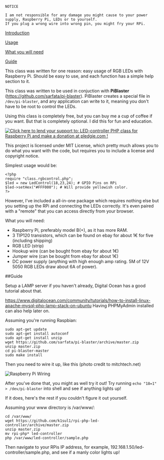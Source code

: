     NOTICE

    I am not responsible for any damage you might cause to your power supply, Raspberry Pi, LEDs or to yourself. 
    If you plug a wrong wire into wrong pin, you might fry your RPi.   

[Introduction](#introduction)

[Usage](#usage)

[What you will need](#whatsneeded)

[Guide](#guidefordummies)

<a name="introduction"></a>

This class was written for one reason: easy usage of RGB LEDs with Raspberry Pi. 
Should be easy to use, and each function has a simple help section to it. 

This class was written to be used in conjuction with **PiBlaster** (https://github.com/sarfata/pi-blaster).
PiBlaster creates a special file in `/dev/pi-blaster`, and any application can write to it, meaning you don't have to be root to control the LEDs. 

Using this class is completely free, but you can buy me a cup of coffee if you want. But that is completely optional. I did this for fun and education.

<a href='https://pledgie.com/campaigns/27623'><img alt='Click here to lend your support to: LED-controller PHP class for Raspberry Pi and make a donation at pledgie.com !' src='https://pledgie.com/campaigns/27623.png?skin_name=chrome' border='0' ></a>

This project is licensed under MIT License, which pretty much allows you to do what you want with the code, but requires you to include a license and copyright notice. 

<a name="usage"></a>
Simplest usage would be:

    
    <?php 
	require "class.rgbcontrol.php";
	$led = new LedControl(18,23,24); # GPIO Pins on RPi
	$led->setHex("#FFF000"); # Will provide yellowish color.
    ?>
	

However, I've included a all-in-one package which requires nothing else but you setting up the RPi and connecting the LEDs correctly. It's even paired with a "remote" that you can access directly from your browser.

<a name="whatsneeded"></a>
What you will need:

- Raspberry Pi, preferably model B(+), as it has more RAM. 
- 3 TIP120 transistors, which can be found on ebay for about 1€ for five (including shipping)
- RGB LED (strip)
- Hookup wire (can be bought from ebay for about 1€)
- Jumper wire (can be bought from ebay for about 1€)
- DC power supply (anything with high enough amp rating. 5M of 12V 5050 RGB LEDs draw about 6A of power).

<a name="guidefordummies"></a>
##Guide

Setup a LAMP server if you haven't already, Digital Ocean has a good tutorial about that. 

https://www.digitalocean.com/community/tutorials/how-to-install-linux-apache-mysql-php-lamp-stack-on-ubuntu
Having PHPMyAdmin installed can also help later on.

Assuming you're running Raspbian:
```
sudo apt-get update
sudo apt-get install autoconf
sudo apt-get install unzip
wget https://github.com/sarfata/pi-blaster/archive/master.zip
unzip master.zip 
cd pi-blaster-master
sudo make install
```
Then you need to wire it up, like this (photo credit to mitchtech.net)



![Raspberry Pi Wiring](http://i.imgur.com/bQPst0m.png "Raspberry Pi Wiring")


After you've done that, you might as well try it out!
Try running `echo "18=1" > /dev/pi-blaster` into shell and see if anything lights up! 

If it does, here's the rest if you couldn't figure it out yourself.

Assuming your www directory is /var/www/: 

```
cd /var/www/
wget https://github.com/k1sul1/rpi-php-led-controller/archive/master.zip
unzip master.zip
mv rpi-php* led-controller
php /var/www/led-controller/sample.php
```

Then navigate to your RPis IP address, for example, 192.168.1.50/led-controller/sample.php, and see if a manly color lights up!
